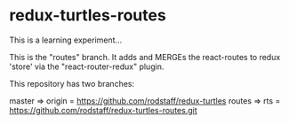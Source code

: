 # redux-turtles-routes
This is a learning experiment...

This is the "routes" branch.  It adds and MERGEs the react-routes to redux 'store' via the "react-router-redux" plugin.

This repository has two branches:

master => origin = https://github.com/rodstaff/redux-turtles
routes => rts = https://github.com/rodstaff/redux-turtles-routes.git


